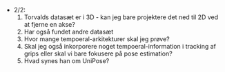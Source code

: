 * 2/2:
    1. Torvalds datasæt er i 3D - kan jeg bare projektere det ned til 2D ved at fjerne en akse?
    2. Har også fundet andre datasæt
    3. Hvor mange tempoeral-arkitekturer skal jeg prøve?
    4. Skal jeg også inkorporere noget tempoeral-information i tracking af grips eller skal vi bare fokusere på pose estimation?
    5. Hvad synes han om UniPose?